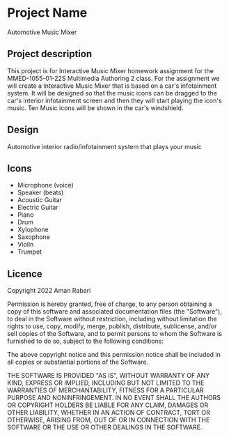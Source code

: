 # Project Name
Automotive Music Mixer 

## Project description
This project is for Interactive Music Mixer homework assignment for the MMED-1055-01-22S Multimedia Authoring 2 class. For the assignment we will create a Interactive Music Mixer that is based on a car's infotainment system. It will be designed so that the music icons can be dragged to the car's interior infotainment screen and then they will start playing the icon's music. Ten Music icons will be shown in the car's windshield. 

## Design
Automotive interior radio/infotainment system that plays your music  
 

## Icons 
- Microphone (voice)
- Speaker (beats)
- Acoustic Guitar 
- Electric Guitar
- Piano
- Drum
- Xylophone
- Saxophone
- Violin
- Trumpet


## Licence 
Copyright 2022 Aman Rabari

Permission is hereby granted, free of charge, to any person obtaining a copy of this software and associated documentation files (the "Software"), to deal in the Software without restriction, including without limitation the rights to use, copy, modify, merge, publish, distribute, sublicense, and/or sell copies of the Software, and to permit persons to whom the Software is furnished to do so, subject to the following conditions:

The above copyright notice and this permission notice shall be included in all copies or substantial portions of the Software.

THE SOFTWARE IS PROVIDED "AS IS", WITHOUT WARRANTY OF ANY KIND, EXPRESS OR IMPLIED, INCLUDING BUT NOT LIMITED TO THE WARRANTIES OF MERCHANTABILITY, FITNESS FOR A PARTICULAR PURPOSE AND NONINFRINGEMENT. IN NO EVENT SHALL THE AUTHORS OR COPYRIGHT HOLDERS BE LIABLE FOR ANY CLAIM, DAMAGES OR OTHER LIABILITY, WHETHER IN AN ACTION OF CONTRACT, TORT OR OTHERWISE, ARISING FROM, OUT OF OR IN CONNECTION WITH THE SOFTWARE OR THE USE OR OTHER DEALINGS IN THE SOFTWARE.

